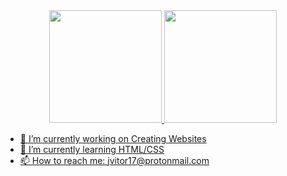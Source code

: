 <div align="center">
  <a href="https://github.com/redneckvitor">
  <img height="180em" src="https://github-readme-stats.vercel.app/api?username=redneckvitor&show_icons=true&theme=graywhite&include_all_commits=true&count_private=true"/>
  <img height="180em" src="https://github-readme-stats.vercel.app/api/top-langs/?username=redneckvitor&layout=compact&langs_count=7&theme=dracula"/>
</div>

- 🔭 I’m currently working on Creating Websites
- 🌱 I’m currently learning HTML/CSS
- 📫 How to reach me: jvitor17@protonmail.com


